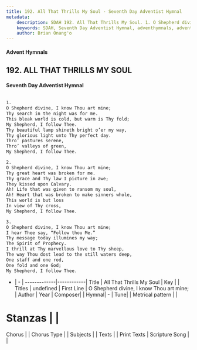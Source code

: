 ```yaml
---
title: 192. All That Thrills My Soul - Seventh Day Adventist Hymnal
metadata:
    description: SDAH 192. All That Thrills My Soul. 1. O Shepherd divine, I know Thou art mine; Thy search in the night was for me. This bleak world is cold, but warm is Thy fold; My Shepherd, I follow Thee. Thy beautiful lamp shineth bright o’er my way, Thy glorious light unto Thy perfect day. Thro’ pastures serene, Thro’ valleys of green, My Shepherd, I follow Thee.
    keywords: SDAH, Seventh Day Adventist Hymnal, adventhymnals, advent hymnals, All That Thrills My Soul, O Shepherd divine, I know Thou art mine; 
    author: Brian Onang'o
---
```


#### Advent Hymnals
## 192. ALL THAT THRILLS MY SOUL
#### Seventh Day Adventist Hymnal

```txt

1.
O Shepherd divine, I know Thou art mine;
Thy search in the night was for me.
This bleak world is cold, but warm is Thy fold;
My Shepherd, I follow Thee.
Thy beautiful lamp shineth bright o’er my way,
Thy glorious light unto Thy perfect day.
Thro’ pastures serene,
Thro’ valleys of green,
My Shepherd, I follow Thee.

2.
O Shepherd divine, I know Thou art mine;
Thy great heart was broken for me.
Thy grace and Thy law I picture in awe;
They kissed upon Calvary.
Ah! Life that was given to ransom my soul,
Ah! Heart that was broken to make sinners whole,
This world is but loss
In view of Thy cross,
My Shepherd, I follow Thee.

3.
O Shepherd divine, I know Thou art mine;
I hear Thee say, “Follow thou Me.”
Thy message today illumines my way;
The Spirit of Prophecy.
I thrill at Thy marvellous love to Thy sheep,
The way Thou dost lead to the still waters deep,
One staff and one rod,
One fold and one God;
My Shepherd, I follow Thee.

```

- |   -  |
-------------|------------|
Title | All That Thrills My Soul |
Key |  |
Titles | undefined |
First Line | O Shepherd divine, I know Thou art mine; |
Author | 
Year | 
Composer|  |
Hymnal|  - |
Tune|  |
Metrical pattern | |
# Stanzas |  |
Chorus |  |
Chorus Type |  |
Subjects |  |
Texts |  |
Print Texts | 
Scripture Song |  |
  
